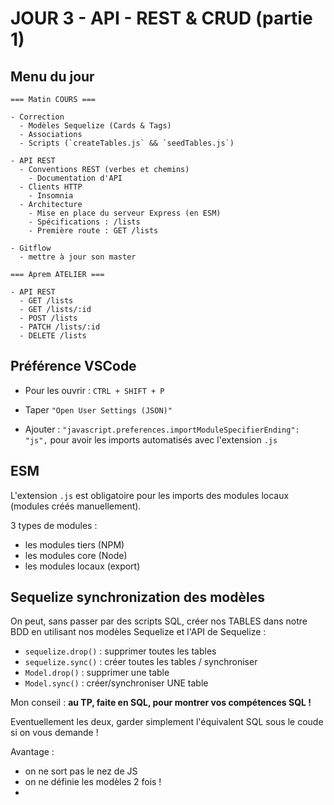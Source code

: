 # JOUR 3 - API - REST & CRUD (partie 1)

## Menu du jour

```
=== Matin COURS ===

- Correction
  - Modèles Sequelize (Cards & Tags)
  - Associations
  - Scripts (`createTables.js` && `seedTables.js`)

- API REST
  - Conventions REST (verbes et chemins)
    - Documentation d'API
  - Clients HTTP
    - Insomnia
  - Architecture
    - Mise en place du serveur Express (en ESM)
    - Spécifications : /lists
    - Première route : GET /lists

- Gitflow 
  - mettre à jour son master

=== Aprem ATELIER ===

- API REST
  - GET /lists
  - GET /lists/:id
  - POST /lists
  - PATCH /lists/:id
  - DELETE /lists
```

## Préférence VSCode 

- Pour les ouvrir : `CTRL + SHIFT + P`

- Taper `"Open User Settings (JSON)"`

- Ajouter : `"javascript.preferences.importModuleSpecifierEnding": "js",` pour avoir les imports automatisés avec l'extension `.js` 

## ESM

L'extension `.js` est obligatoire pour les imports des modules locaux (modules créés manuellement). 

3 types de modules : 
- les modules tiers (NPM)
- les modules core (Node)
- les modules locaux (export)

## Sequelize synchronization des modèles

On peut, sans passer par des scripts SQL, créer nos TABLES dans notre BDD en utilisant nos modèles Sequelize et l'API de Sequelize : 

- `sequelize.drop()` : supprimer toutes les tables
- `sequelize.sync()` : créer toutes les tables / synchroniser
- `Model.drop()` : supprimer une table
- `Model.sync()` : créer/synchroniser UNE table

Mon conseil : **au TP, faite en SQL, pour montrer vos compétences SQL !**

Eventuellement les deux, garder simplement l'équivalent SQL sous le coude si on vous demande ! 

Avantage : 
- on ne sort pas le nez de JS
- on ne définie les modèles 2 fois !
- 